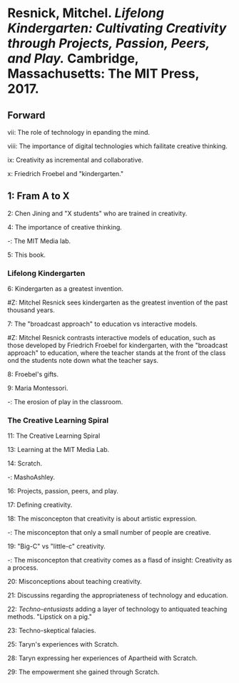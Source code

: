 # Resnick, Mitchel. *Lifelong Kindergarten: Cultivating Creativity through Projects, Passion, Peers, and Play.* Cambridge, Massachusetts: The MIT Press, 2017.  

## Forward  

vii: The role of technology in epanding the mind. 

viii: The importance of digital technologies which failitate creative thinking.  

ix: Creativity as incremental and collaborative.  

x: Friedrich Froebel and "kindergarten."  

## 1: Fram A to X  

2: Chen Jining and "X students" who are trained in creativity.  

4: The importance of creative thinking.  

-: The MIT Media lab.  

5: This book.  

### Lifelong Kindergarten  

6: Kindergarten as a greatest invention.  

#Z: Mitchel Resnick sees kindergarten as the greatest invention of the past thousand years.  

7: The "broadcast approach" to education vs interactive models.    

#Z: Mitchel Resnick contrasts interactive models of education, such as those developed by Friedrich Froebel for kindergarten, with the "broadcast approach" to education, where the teacher stands at the front of the class ond the students note down what the teacher says. 

8: Froebel's gifts.  

9: Maria Montessori.  

-: The erosion of play in the classroom.  

### The Creative Learning Spiral  

11: The Creative Learning Spiral  

13: Learning at the MIT Media Lab.  

14: Scratch.  

-: MashoAshley.  

16: Projects, passion, peers, and play.  

17: Defining creativity.  

18: The misconcepton that creativity is about artistic expression.  

-: The misconcepton that only a small number of people are creative.  

19: "Big-C" vs "little-c" creativity.  

-: The misconcepton that creativity comes as a flasd of insight: Creativity as a process.    

20: Misconceptions about teaching creativity.  

21: Discussins regarding the appropriateness of technology and education.  

22: *Techno-entusiasts* adding a layer of technology to antiquated teaching methods. "Lipstick on a pig."   

23: Techno-skeptical falacies.  

25: Taryn's experiences with Scratch.  

28: Taryn expressing her experiences of Apartheid with Scratch. 

29: The empowerment she gained through Scratch.  

